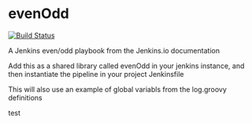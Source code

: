# evenOdd
[![Build Status](http://192.168.1.15:8081/buildStatus/icon?job=libraries)](http://192.168.1.15:8081/job/libraries/)

A Jenkins even/odd playbook from the Jenkins.io documentation

Add this as a shared library called evenOdd in your jenkins
instance, and then instantiate the pipeline in your project Jenkinsfile

This will also use an example of global variabls from the log.groovy
definitions

test
